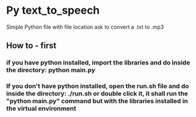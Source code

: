 # Py text_to_speech

 Simple Python file with file location ask to convert a .txt to .mp3

## How to - first

### if you have python installed, import the libraries and do inside the directory: python main.py

### If you don't have python installed, open the run.sh file and do inside the directory: ./run.sh or double click it, it shall run the "python main.py" command but with the libraries installed in the virtual environment
